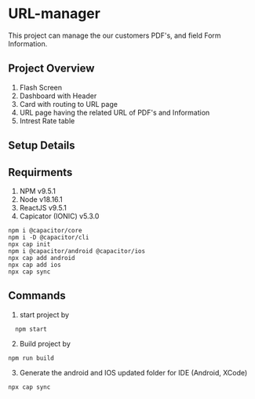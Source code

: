 # URL-manager
This project can manage the our customers PDF's, and field Form Information.

## Project Overview
1. Flash Screen
2. Dashboard with Header
3. Card with routing to URL page
4. URL page having the related URL of PDF's and Information
5. Intrest Rate table

## Setup Details


## Requirments
  1. NPM v9.5.1
  2. Node v18.16.1
  3. ReactJS v9.5.1
  4. Capicator (IONIC) v5.3.0
  ```
  npm i @capacitor/core
  npm i -D @capacitor/cli
  npx cap init
  npm i @capacitor/android @capacitor/ios
  npx cap add android
  npx cap add ios
  npx cap sync
  ```

## Commands
1. start project by
  ```
    npm start
  ```

 2. Build project by 
  ```
  npm run build
  ```

 3. Generate the android and IOS updated folder for IDE (Android, XCode)
  ```
  npx cap sync
  ```